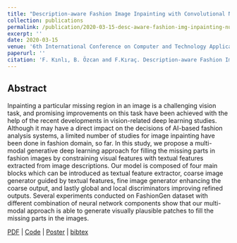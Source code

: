 ```yaml
---
title: "Description-aware Fashion Image Inpainting with Convolutional Neural Networks in Coarse-to-Fine Manner"
collection: publications
permalink: /publication/2020-03-15-desc-aware-fashion-img-inpainting-number-4
excerpt: ''
date: 2020-03-15
venue: '6th International Conference on Computer and Technology Applications (ICCTA 2020, former ICCIT)'
paperurl: ''
citation: 'F. Kınlı, B. Özcan and F.Kıraç. Description-aware Fashion Image Inpainting with Convolutional Neural Networks in Coarse-to-Fine Manner. In Proceedings of 2020 6th International Conference on Computer and Technology Applications (ICCTA 2020, former ICCIT), Apr, 2020.'
---
```


## Abstract
Inpainting a particular missing region in an image is a challenging vision task, and promising improvements on this task have been achieved with the help of the recent developments in vision-related deep learning studies. Although it may have a direct impact on the decisions of AI-based fashion analysis systems, a limited number of studies for image inpainting have been done in fashion domain, so far. In this study, we propose a multi-modal generative deep learning approach for filling the missing parts in fashion images by constraining visual features with textual features extracted from image descriptions. Our model is composed of four main blocks which can be introduced as textual feature extractor, coarse image generator guided by textual features, fine image generator enhancing the coarse output, and lastly global and local discriminators improving refined outputs. Several experiments conducted on FashionGen dataset with different combination of neural network components show that our multi-modal approach is able to generate visually plausible patches to fill the missing parts in the images.


[PDF][iccta-paper] |
[Code](https://github.com/birdortyedi/description-aware-fashion-inpainting) |
[Poster][iccta-poster] |
[bibtex](_bibtex/desc-aware-fashion-img-inpainting.md)

[iccta-paper]: https://birdortyedi.github.io/files/E1563.pdf
[iccta-poster]: https://birdortyedi.github.io/files/iccta-poster.key